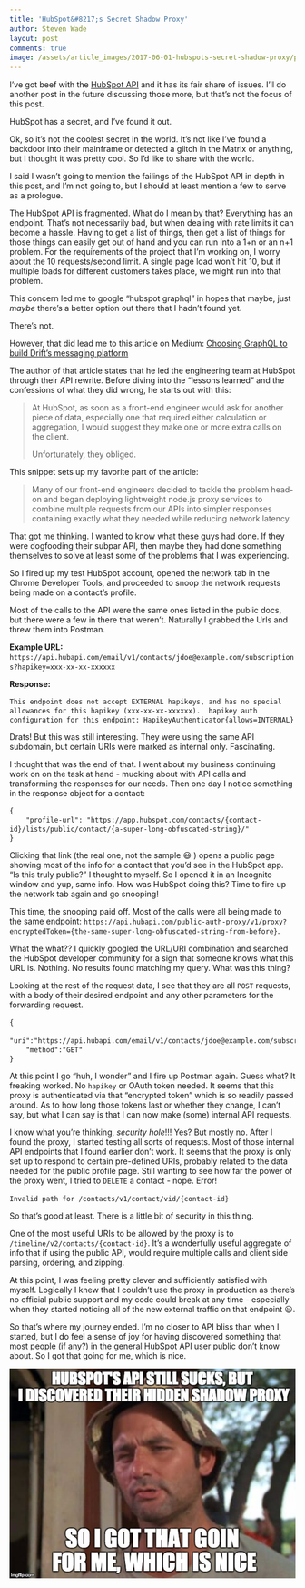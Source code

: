 ```yaml
---
title: 'HubSpot&#8217;s Secret Shadow Proxy'
author: Steven Wade
layout: post
comments: true
image: /assets/article_images/2017-06-01-hubspots-secret-shadow-proxy/pexels-photo-316681.jpeg
---
```


I’ve got beef with the [HubSpot API](https://developers.hubspot.com/docs/overview) and it has its fair share of issues. I’ll do another post in the future discussing those more, but that’s not the focus of this post.

HubSpot has a secret, and I’ve found it out. 

Ok, so it’s not the coolest secret in the world. It’s not like I’ve found a backdoor into their mainframe or detected a glitch in the Matrix or anything, but I thought it was pretty cool. So I’d like to share with the world.

I said I wasn’t going to mention the failings of the HubSpot API in depth in this post, and I’m not going to, but I should at least mention a few to serve as a prologue.

The HubSpot API is fragmented. What do I mean by that? Everything has an endpoint. That’s not necessarily bad, but when dealing with rate limits it can become a hassle. Having to get a list of things, then get a list of things for those things can easily get out of hand and you can run into a 1+n or an n+1 problem.   For the requirements of the project that I’m working on, I worry about the 10 requests/second limit. A single page load won’t hit 10, but if multiple loads for different customers takes place, we might run into that problem.

This concern led me to google “hubspot graphql” in hopes that maybe, just *maybe* there’s a better option out there that I hadn’t found yet. 

There’s not.

However, that did lead me to this article on Medium: [Choosing GraphQL to build Drift’s messaging platform](https://medium.com/drift-engineering/choosing-graphql-to-build-drifts-messaging-platform-8b4310facbc1)

The author of that article states that he led the engineering team at HubSpot through their API rewrite. Before diving into the “lessons learned” and the confessions of what they did wrong, he starts out with this:

> At HubSpot, as soon as a front-end engineer would ask for another piece of data, especially one that required either calculation or aggregation, I would suggest they make one or more extra calls on the client.
> 
> Unfortunately, they obliged.

This snippet sets up my favorite part of the article:

> Many of our front-end engineers decided to tackle the problem head-on and began deploying lightweight node.js proxy services to combine multiple requests from our APIs into simpler responses containing exactly what they needed while reducing network latency.

That got me thinking. I wanted to know what these guys had done. If they were dogfooding their subpar API, then maybe they had done something themselves to solve at least some of the problems that I was experiencing. 

So I fired up my test HubSpot account, opened the network tab in the Chrome Developer Tools, and proceeded to snoop the network requests being made on a contact’s profile. 

Most of the calls to the API were the same ones listed in the public docs, but there were a few in there that weren’t. Naturally I grabbed the Urls and threw them into Postman.

**Example URL:**
`https://api.hubapi.com/email/v1/contacts/jdoe@example.com/subscriptions?hapikey=xxx-xx-xx-xxxxxx`

**Response:**
```
This endpoint does not accept EXTERNAL hapikeys, and has no special allowances for this hapikey (xxx-xx-xx-xxxxxx).  hapikey auth configuration for this endpoint: HapikeyAuthenticator{allows=INTERNAL}
```

Drats! But this was still interesting. They were using the same API subdomain, but certain URIs were marked as internal only. Fascinating.

I thought that was the end of that. I went about my business continuing work on on the task at hand - mucking about with API calls and transforming the responses for our needs. Then one day I notice something in the response object for a contact:

```
{
    "profile-url": "https://app.hubspot.com/contacts/{contact-id}/lists/public/contact/{a-super-long-obfuscated-string}/"
}
```

Clicking that link (the real one, not the sample :smiley: ) opens a public page showing most of the info for a contact that you’d see in the HubSpot app. “Is this truly public?” I thought to myself. So I opened it in an Incognito window and yup, same info. How was HubSpot doing this? Time to fire up the network tab again and go snooping!

This time, the snooping paid off. Most of the calls were all being made to the same endpoint: `https://api.hubapi.com/public-auth-proxy/v1/proxy?encryptedToken={the-same-super-long-obfuscated-string-from-before}`.

What the what?? I quickly googled the URL/URI combination and searched the HubSpot developer community for a sign that someone knows what this URL is. Nothing. No results found matching my query. What was this thing?

Looking at the rest of the request data, I see that they are all `POST` requests, with a body of their desired endpoint and any other parameters for the forwarding request.

```
{
    "uri":"https://api.hubapi.com/email/v1/contacts/jdoe@example.com/subscriptions",
    "method":"GET"
}
```

At this point I go “huh, I wonder” and I fire up Postman again. Guess what? It freaking worked. No `hapikey` or OAuth token needed. It seems that this proxy is authenticated via that “encrypted token” which is so readily passed around. As to how long those tokens last or whether they change, I can’t say, but what I can say is that I can now make (some) internal API requests. 

I know what you’re thinking, *security hole*!!! Yes? But mostly no. After I found the proxy, I started testing all sorts of requests. Most of those internal API endpoints that I found earlier don’t work. It seems that the proxy is only set up to respond to certain pre-defined URIs, probably related to the data needed for the public profile page. Still wanting to see how far the power of the proxy went, I tried to `DELETE` a contact - nope. Error!

`Invalid path for /contacts/v1/contact/vid/{contact-id}`

So that’s good at least. There is a little bit of security in this thing. 

One of the most useful URIs to be allowed by the proxy is to `/timeline/v2/contacts/{contact-id}`. It’s a wonderfully useful aggregate of info that if using the public API, would require multiple calls and client side parsing, ordering, and zipping. 

At this point, I was feeling pretty clever and sufficiently satisfied with myself. Logically I knew that I couldn’t use the proxy in production as there’s no official public support and my code could break at any time - especially when they started noticing all of the new external traffic on that endpoint :smiley:.

So that’s where my journey ended. I’m no closer to API bliss than when I started, but I do feel a sense of joy for having discovered something that most people (if any?) in the general HubSpot API user public don’t know about. So I got that going for me, which is nice.

![](/assets/article_images/2017-06-01-hubspots-secret-shadow-proxy/which-is-nice.jpg)